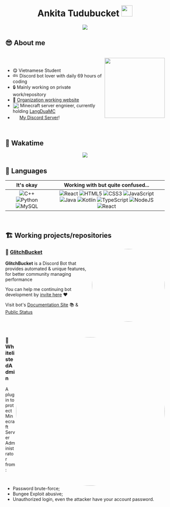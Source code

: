<h1 align="center"><b>Ankita Tudubucket </b><img src="https://emoji.discadia.com/emojis/1db05588-c291-4e75-9248-9f87cadabd72.PNG" width="35"></h1>
<p align="center">
  <a href="https://github.com/DenverCoder1/readme-typing-svg"><img src="https://readme-typing-svg.herokuapp.com?font=Time+New+Roman&color=cyan&size=25&center=true&vCenter=true&width=600&height=100&lines=sleep+lover;do+random+stuff;i+eat+kids"></a>
</p>
	
## 😎 **About me**

<div>
<br>
  
<img src="https://cdn.langdua.net/do-vu-mah-tu.png" width="190" align="right"/>

<br>

- 😋 Vietnamese Student
- <sub><img src="https://cdn.langdua.net/discordpy.png" alt="discordpy icon" width="17"/></sub> Discord bot lover with daily 69 hours of coding
- 🔒 Mainly working on private work/repository
- 🥥 [Organization working website](https://langdua.net)
- <sub><img src="https://cdn.langdua.net/minecraft.png" alt="minecraft icon" width="19"/></sub> Minecraft server engnieer, currently holding [LangDuaMC](https://langdua.net)
- <img style="width:17px; height:auto;" src="https://cdn.langdua.net/636e0a6a49cf127bf92de1e2_icon_clyde_blurple_RGB.png"> [My Discord Server](https://bot.tudubucket.dev/support)!

<br>

</div>

## 🛌 **Wakatime**
<div align="center">
<img src="https://wakatime.com/share/@tudubucket/21e51a7a-7378-4915-898a-eaa08e98be67.png" />
	
</div>

## 📑 **Languages**

| It's okay | Working with but quite confused... |
| :---: | :---: |
| ![C++](https://img.shields.io/badge/C++%20-%2300599C.svg?style=for-the-badge&logo=c%2B%2B&logoColor=white) ![Python](https://img.shields.io/badge/Python%20-%2314354C.svg?style=for-the-badge&logo=python&logoColor=white) ![MySQL](https://img.shields.io/badge/MySQL-00000F?style=for-the-badge&logo=mysql&logoColor=white) | ![React](https://img.shields.io/badge/Rust-B7410E?style=for-the-badge&logo=rust&logoColor=white) ![HTML5](https://img.shields.io/badge/HTML5%20-%23E34F26.svg?style=for-the-badge&logo=html5&logoColor=white) ![CSS3](https://img.shields.io/badge/CSS%20-%231572B6.svg?style=for-the-badge&logo=css3&logoColor=white) ![JavaScript](https://img.shields.io/badge/JavaScript%20-%23F7DF1E.svg?style=for-the-badge&logo=javascript&logoColor=black) ![Java](https://img.shields.io/badge/Java%20-red.svg?style=for-the-badge&logo=openjdk&logoColor=black) ![Kotlin](https://img.shields.io/badge/Kotlin%20-purple.svg?style=for-the-badge&logo=kotlin&logoColor=white) ![TypeScript](https://img.shields.io/badge/typescript-007ACC?style=for-the-badge&logo=typescript&logoColor=white) ![NodeJS](https://img.shields.io/badge/Node.js-43853D?style=for-the-badge&logo=node.js&logoColor=white) ![React](https://img.shields.io/badge/React-61DBFB?style=for-the-badge&logo=react&logoColor=gray)|
<br>

## 🏗️ **Working projects/repositories**
<div>
  <img src="https://cdn.langdua.net/104169263_p1.png" height="auto" width="230" align="right" style="border-radius:50%"/>

### 🤖 [GlitchBucket](https://bot.tudubucket.dev/)
**GlitchBucket** is a Discord Bot that provides automated & unique features, for better community managing performance

You can help me continuing bot development by [invite here](https://tudubucket.dev/application) ❤

Visit bot's [Documentation Site](https://bot.tudubucket.dev/) 📚 & [Public Status](https://bot.tudubucket.dev/stats)


</div><br><br>
<div>
  <img src="https://cdn.langdua.net/whitelistedadmin.png" height="auto" width="470" align="right" style="border-radius:50%"/>

### 🛑 WhitelistedAdmin
A plugin to protect Minecraft Server Administrator from:
- Password brute-force;
- Bungee Exploit abusive;
- Unauthorized login, even the attacker have your account password.
</div><br><br>


